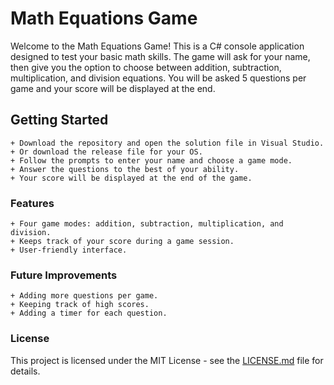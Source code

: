 # Math Equations Game

Welcome to the Math Equations Game! This is a C# console application designed to test your basic math skills. The game
will ask for your name, then give you the option to choose between addition, subtraction, multiplication, and division
equations. You will be asked 5 questions per game and your score will be displayed at the end.

## Getting Started

    + Download the repository and open the solution file in Visual Studio.
    + Or download the release file for your OS.
    + Follow the prompts to enter your name and choose a game mode.
    + Answer the questions to the best of your ability.
    + Your score will be displayed at the end of the game.

### Features

    + Four game modes: addition, subtraction, multiplication, and division.
    + Keeps track of your score during a game session.
    + User-friendly interface.

### Future Improvements

    + Adding more questions per game.
    + Keeping track of high scores.
    + Adding a timer for each question.

### License

This project is licensed under the MIT License - see the [LICENSE.md](https://opensource.org/licenses/MIT) file for
details.